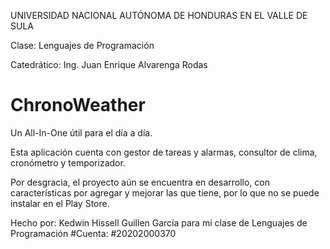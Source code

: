 UNIVERSIDAD NACIONAL AUTÓNOMA DE HONDURAS
EN EL VALLE DE SULA

Clase: Lenguajes de Programación

Catedrático: Ing. Juan Enrique Alvarenga Rodas

# ChronoWeather

Un All-In-One útil para el día a día.

Esta aplicación cuenta con gestor de tareas y alarmas, consultor de clima, cronómetro y temporizador.

Por desgracia, el proyecto aún se encuentra en desarrollo, con características por agregar y mejorar las que tiene, por lo que no se puede instalar en el Play Store.


Hecho por: Kedwin Hissell Guillen García para mi clase de Lenguajes de Programación
#Cuenta: #20202000370

